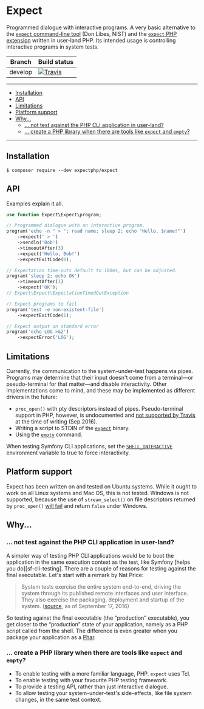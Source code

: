Expect
======

Programmed dialogue with interactive programs. A very basic alternative to the
[`expect` command-line tool][man-expect] (Don Libes, NIST) and the
[`expect` PHP extension][php-expect] written in user-land PHP. Its intended
usage is controlling interactive programs in system tests.

[man-expect]: http://linux.die.net/man/1/expect
[php-expect]: http://php.net/manual/en/book.expect.php

| Branch  | Build status |
|---------|--------------|
| develop | [![Travis](https://travis-ci.org/expectphp/expect.svg?branch=develop)](https://travis-ci.org/expectphp/expect) |

--------------------------------------------------------------------------------

 * [Installation](#installation)
 * [API](#api)
 * [Limitations](#limitations)
 * [Platform support](#platform-support)
 * [Why...](#why)
    * [... not test against the PHP CLI application in user-land?](#-not-test-against-the-php-cli-application-in-user-land)
    * [... create a PHP library when there are tools like `expect` and `empty`?](#-create-a-php-library-when-there-are-tools-like-expect-and-empty)

--------------------------------------------------------------------------------

## Installation

```shell-session
$ composer require --dev expectphp/expect
```

## API

Examples explain it all.

```php
use function Expect\Expect\program;

// Programmed dialogue with an interactive program.
program('echo -n " > "; read name; sleep 2; echo "Hello, $name!"')
    ->expect(' > ')
    ->sendln('Bob')
    ->timeoutAfter(3)
    ->expect('Hello, Bob!')
    ->expectExitCode(0);

// Expectation time-outs default to 100ms, but can be adjusted.
program('sleep 2; echo OK')
    ->timeoutAfter(1)
    ->expect('OK');
// Expect\Expect\ExpectationTimedOutException

// Expect programs to fail.
program('test -e non-existent-file')
    ->expectExitCode(1);

// Expect output on standard error
program('echo LOG >&2')
    ->expectError('LOG');
```

## Limitations

Currently, the communication to the system-under-test happens via pipes.
Programs may determine that their input doesn't come from a terminal—or
pseudo-terminal for that matter—and disable interactivity. Other implementations
come to mind, and these may be implemented as different drivers in the future:

 * `proc_open()` with pty descriptors instead of pipes. Pseudo-terminal support
   in PHP, however, is undocumented and [not supported by Travis][travis-pty]
   at the time of writing (Sep 2016).
 * Writing a script to STDIN of the [`expect`][man-expect] binary.
 * Using the [`empty`][man-empty] command.

When testing Symfony CLI applications, set the
[`SHELL_INTERACTIVE`][pr-shell-interactive] environment variable to true to
force interactivity.

[travis-pty]: https://travis-ci.org/expectphp/expect/jobs/147116695#L264
[man-expect]: http://linux.die.net/man/1/expect
[man-empty]: http://manpages.ubuntu.com/manpages/trusty/man1/empty.1.html
[pr-shell-interactive]: https://github.com/symfony/symfony/pull/14102

## Platform support

Expect has been written on and tested on Ubuntu systems. While it ought to
work on all Linux systems and Mac OS, this is not tested. Windows is not
supported, because the use of `stream_select()` on file descriptors returned by
`proc_open()` [will fail][php-stream-select] and return `false` under Windows.

[php-stream-select]: http://php.net/manual/en/function.stream-select.php

## Why...

### ... not test against the PHP CLI application in user-land?

A simpler way of testing PHP CLI applications would be to boot the application
in the same execution context as the test, like Symfony
[helps you do][sf-cli-testing]. There are a couple of reasons for testing
against the final executable. Let's start with a remark by Nat Price:

> System tests exercise the entire system end-to-end, driving the system through
> its published remote interfaces and user interface. They also exercise the
> packaging, deployment and startup of the system. ([source][nat-pryce-system],
> as of September 17, 2016)

So testing against the final executable (the “production” executable), you get
closer to the “production” state of your application, namely as a PHP script
called from the shell. The difference is even greater when you package your
application as a [Phar][php-phar].

[nat-pryce-system]: http://www.natpryce.com/articles/000772.html
[php-phar]: http://php.net/manual/en/book.phar.php

### ... create a PHP library when there are tools like `expect` and `empty`?

 * To enable testing with a more familiar language, PHP. `expect` uses Tcl.
 * To enable testing with your favourite PHP testing framework.
 * To provide a testing API, rather than just interactive dialogue.
 * To allow testing your system-under-test's side-effects, like file system
   changes, in the same test context.
